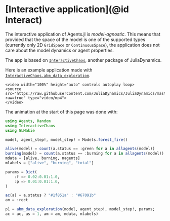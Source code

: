 # [Interactive application](@id Interact)
The interactive application of Agents.jl is _model-agnostic_.
This means that provided that the space of the model is one of the supported types (currently only 2D `GridSpace` or `ContinuousSpace`), the application does not care about the model dynamics or agent properties.

The app is based on [`InteractiveChaos`](https://juliadynamics.github.io/InteractiveChaos.jl/dev/), another package of JuliaDynamics.

Here is an example application made with [`InteractiveChaos.abm_data_exploration`](@ref).

```@raw html
<video width="100%" height="auto" controls autoplay loop>
<source src="https://raw.githubusercontent.com/JuliaDynamics/JuliaDynamics/master/videos/interact/agents.mp4?raw=true" type="video/mp4">
</video>
```

The animation at the start of this page was done with:
```julia
using Agents, Random
using InteractiveChaos
using GLMakie

model, agent_step!, model_step! = Models.forest_fire()

alive(model) = count(a.status == :green for a in allagents(model))
burning(model) = count(a.status == :burning for a in allagents(model))
mdata = [alive, burning, nagents]
mlabels = ["alive", "burning", "total"]

params = Dict(
    :f => 0.02:0.01:1.0,
    :p => 0.01:0.01:1.0,
)

ac(a) = a.status ? "#1f851a" : "#67091b"
am = :rect

p1 = abm_data_exploration(model, agent_step!, model_step!, params;
ac = ac, as = 1, am = am, mdata, mlabels)
```
